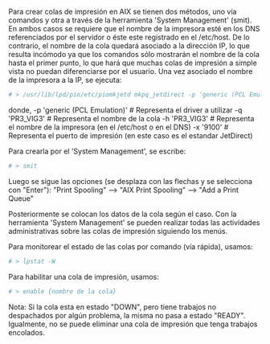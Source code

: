 Para crear colas de impresión en AIX se tienen dos métodos, uno vía comandos y otra a través de la herramienta 'System Management' (smit). En ambos casos se requiere que el nombre de la impresora esté en los DNS referenciados por el servidor o éste este registrado en el /etc/host. De lo contrario, el nombre de la cola quedará asociado a la dirección IP, lo que resulta incómodo ya que los comandos sólo mostrarán el nombre de la cola hasta el primer punto, lo que hará que muchas colas de impresión a simple vista no puedan diferenciarse por el usuario.
Una vez asociado el nombre de la impresora a la IP, se ejecuta:
```Bash
# > /usr/lib/lpd/pio/etc/piomkjetd mkpq_jetdirect -p 'generic (PCL Emulation)' -D pcl -q 'PR3_VIG3' -h 'PR3_VIG3' -x '9100'
```
donde,
-p 'generic (PCL Emulation)' # Representa el driver a utilizar
-q 'PR3_VIG3' # Representa el nombre de la cola
-h 'PR3_VIG3' # Representa el nombre de la impresora (en el /etc/host o en el DNS)
-x '9100' # Representa el puerto de impresión (en este caso es el estandar JetDirect)

Para crearla por el 'System Management', se escribe:
```Bash
# > smit
```
Luego se sigue las opciones (se desplaza con las flechas y se selecciona con "Enter"):
"Print Spooling" --> "AIX Print Spooling" --> "Add a Print Queue"

Posteriormente se colocan los datos de la cola según el caso. Con la herramienta 'System Management' se pueden realizar todas las actividades administrativas sobre las colas de impresión siguiendo los menús.

Para monitorear el estado de las colas por comando (vía rápida), usamos:
```Bash
# > lpstat -W
```
Para habilitar una cola de impresión, usamos:
```Bash
# > enable {nombre de la cola}
```
Nota: Si la cola esta en estado "DOWN", pero tiene trabajos no despachados por algún problema, la misma no pasa a estado "READY". Igualmente, no se puede eliminar una cola de impresión que tenga trabajos encolados.
